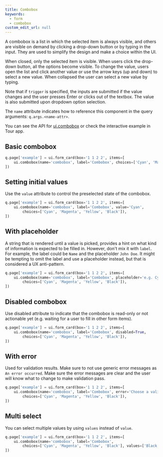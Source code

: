 ```yaml
---
title: Combobox
keywords:
  - form
  - combobox
custom_edit_url: null
---
```


 A combobox is a list in which the selected item is always visible, and others are visible on
 demand by clicking a drop-down button or by typing in the input. They are used to simplify the
 design and make a choice within the UI.

 When closed, only the selected item is visible. When users click the drop-down button, all the
 options become visible. To change the value, users open the list and click another value or use
 the arrow keys (up and down) to select a new value. When collapsed the user can select a new
 value by typing.

 Note that if `trigger` is specified, the inputs are submitted if the value changes and the user presses Enter
 or clicks out of the textbox. The value is also submitted upon dropdown option selection.

The `name` attribute indicates how to reference this component in the query arguments: `q.args.<name-attr>`.

You can see the API for [ui.combobox](/docs/api/ui#combobox) or check the interactive example in Tour app.

## Basic combobox

```py
q.page['example'] = ui.form_card(box='1 1 2 2', items=[
    ui.combobox(name='combobox', label='Combobox', choices=['Cyan', 'Magenta', 'Yellow', 'Black']),
])
```

## Setting initial values

Use the `value` attribute to control the preselected state of the combobox.

```py
q.page['example'] = ui.form_card(box='1 1 2 2', items=[
    ui.combobox(name='combobox', label='Combobox', value='Cyan',
        choices=['Cyan', 'Magenta', 'Yellow', 'Black']),
])
```

## With placeholder

A string that is rendered until a value is picked, provides a hint on what kind of information is expected
to be filled in. However, don't mix it with `label`. For example, the label could be `Name` and
the placeholder `John Doe`. It might be tempting to omit the label and use a placeholder instead, but that
is considered a UX anti-pattern.

```py
q.page['example'] = ui.form_card(box='1 1 2 2', items=[
    ui.combobox(name='combobox', label='Combobox', placeholder='e.g. Cyan',
        choices=['Cyan', 'Magenta', 'Yellow', 'Black']),
])
```

## Disabled combobox

Use disabled attribute to indicate that the combobox is read-only or not actionable yet (e.g.
waiting for a user to fill in other form items).

```py
q.page['example'] = ui.form_card(box='1 1 2 2', items=[
    ui.combobox(name='combobox', label='Combobox', disabled=True,
        choices=['Cyan', 'Magenta', 'Yellow', 'Black']),
])
```

## With error

Used for validation results. Make sure to not use generic error messages as `An error occurred`.
Make sure the error messages are clear and the user will know what to change to make validation
pass.

```py
q.page['example'] = ui.form_card(box='1 1 2 2', items=[
    ui.combobox(name='combobox', label='Combobox', error='Choose a valid color',
        choices=['Cyan', 'Magenta', 'Yellow', 'Black']),
])
```

## Multi select

You can select multiple values by using `values` instead of `value`.

```py
q.page['example'] = ui.form_card(box='1 1 2 2', items=[
    ui.combobox(name='combobox', label='Combobox',
        choices=['Cyan', 'Magenta', 'Yellow', 'Black'], values=['Black', 'Yellow']),
])
```